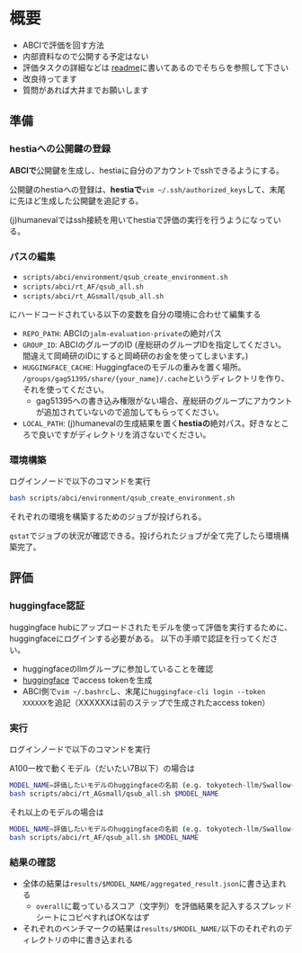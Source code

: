 # 概要

- ABCIで評価を回す方法
- 内部資料なので公開する予定はない
- 評価タスクの詳細などは [readme](README.md)に書いてあるのでそちらを参照して下さい
- 改良待ってます
- 質問があれば大井までお願いします

## 準備

### hestiaへの公開鍵の登録

**ABCIで**公開鍵を生成し、hestiaに自分のアカウントでsshできるようにする。

公開鍵のhestiaへの登録は、**hestiaで**`vim ~/.ssh/authorized_keys`して、末尾に先ほど生成した公開鍵を追記する。

(j)humanevalではssh接続を用いてhestiaで評価の実行を行うようになっている。

### パスの編集

- `scripts/abci/environment/qsub_create_environment.sh`
- `scripts/abci/rt_AF/qsub_all.sh`
- `scripts/abci/rt_AGsmall/qsub_all.sh`

にハードコードされている以下の変数を自分の環境に合わせて編集する

- `REPO_PATH`: ABCIの`jalm-evaluation-private`の絶対パス
- `GROUP_ID`: ABCIのグループのID (産総研のグループIDを指定してください。間違えて岡崎研のIDにすると岡崎研のお金を使ってしまいます。)
- `HUGGINGFACE_CACHE`: Huggingfaceのモデルの重みを置く場所。 `/groups/gag51395/share/{your_name}/.cache`というディレクトリを作り、それを使ってください。
  - gag51395への書き込み権限がない場合、産総研のグループにアカウントが追加されていないので追加してもらってください。
- `LOCAL_PATH`: (j)humanevalの生成結果を置く**hestiaの**絶対パス。好きなところで良いですがディレクトリを消さないでください。

### 環境構築

ログインノードで以下のコマンドを実行

```bash
bash scripts/abci/environment/qsub_create_environment.sh
```

それぞれの環境を構築するためのジョブが投げられる。

`qstat`でジョブの状況が確認できる。投げられたジョブが全て完了したら環境構築完了。

## 評価

### huggingface認証

huggingface hubにアップロードされたモデルを使って評価を実行するために、huggingfaceにログインする必要がある。
以下の手順で認証を行ってください。
- huggingfaceのllmグループに参加していることを確認
- [huggingface](https://huggingface.co/settings/tokens) でaccess tokenを生成
- ABCI側で`vim ~/.bashrc`し、末尾に`huggingface-cli login --token XXXXXX`を追記（XXXXXXは前のステップで生成されたaccess token）

### 実行

ログインノードで以下のコマンドを実行

A100一枚で動くモデル（だいたい7B以下）の場合は

```bash
MODEL_NAME=評価したいモデルのhuggingfaceの名前 (e.g. tokyotech-llm/Swallow-7b-instruct-v0.1)
bash scripts/abci/rt_AGsmall/qsub_all.sh $MODEL_NAME
```

それ以上のモデルの場合は

```bash
MODEL_NAME=評価したいモデルのhuggingfaceの名前 (e.g. tokyotech-llm/Swallow-70b-hf)
bash scripts/abci/rt_AF/qsub_all.sh $MODEL_NAME
```

### 結果の確認

- 全体の結果は`results/$MODEL_NAME/aggregated_result.json`に書き込まれる
  - `overall`に載っているスコア（文字列）を評価結果を記入するスプレッドシートにコピペすればOKなはず
- それぞれのベンチマークの結果は`results/$MODEL_NAME/`以下のそれぞれのディレクトリの中に書き込まれる
